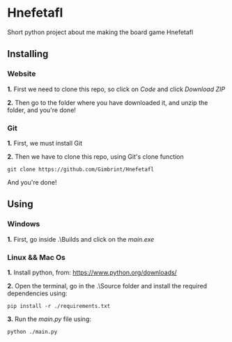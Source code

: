 # Hnefetafl
Short python project about me making the board game Hnefetafl

## Installing

### Website

**1.** First we need to clone this repo, so click on *Code* and click *Download ZIP*

**2.** Then go to the folder where you have downloaded it, and unzip the folder, and you're done!

### Git

**1.** First, we must install Git

**2.** Then we have to clone this repo, using Git's clone function
```
git clone https://github.com/Gimbrint/Hnefetafl
```
And you're done!

## Using

### Windows

**1.** First, go inside .\Builds and click on the *main.exe*

### Linux && Mac Os

**1.** Install python, from: https://www.python.org/downloads/

**2.** Open the terminal, go in the .\Source folder and install the required dependencies using:
```
pip install -r ./requirements.txt
```

**3.** Run the *main.py* file using:
```
python ./main.py
```